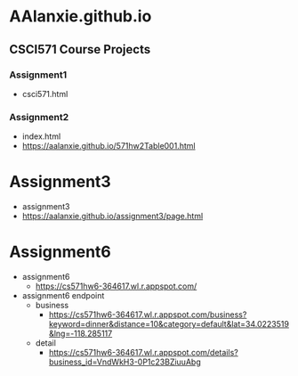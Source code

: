 # AAlanxie.github.io
## CSCI571 Course Projects
### Assignment1
- csci571.html

### Assignment2
- index.html
- https://aalanxie.github.io/571hw2Table001.html

# Assignment3
- assignment3
- https://aalanxie.github.io/assignment3/page.html

# Assignment6
- assignment6
	- https://cs571hw6-364617.wl.r.appspot.com/
- assignment6 endpoint
	- business  
		- https://cs571hw6-364617.wl.r.appspot.com/business?keyword=dinner&distance=10&category=default&lat=34.0223519&lng=-118.285117
	- detail   
		- https://cs571hw6-364617.wl.r.appspot.com/details?business_id=VndWkH3-0P1c23BZiuuAbg


